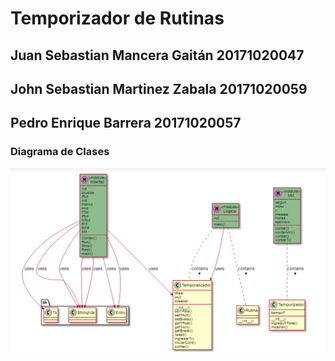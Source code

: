 # Temporizador de Rutinas
## Juan Sebastian Mancera Gaitán 20171020047
## John Sebastian Martinez Zabala 20171020059
## Pedro Enrique Barrera 20171020057

### Diagrama de Clases

![diag](https://github.com/jsmzdf/Temporizador/blob/master/UML.png)
